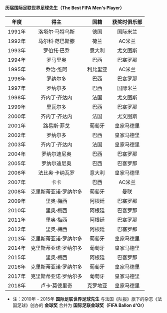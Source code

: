 
#### 历届国际足联世界足球先生（The Best FIFA Men's Player）

| 年度 | 得主 | 国籍 | 获奖时俱乐部 |
| :-----: | :----: | :----: | :----: |
| 1991年 | 洛塔尔·马特乌斯 | 德国 | 国际米兰 |
| 1992年 | 马尔科·范巴斯滕 | 荷兰 | AC米兰 |
| 1993年 | 罗伯托·巴乔 | 意大利 | 尤文图斯 |
| 1994年 | 罗马里奥 | 巴西 | 巴塞罗那 |
| 1995年 | 乔治·维阿 | 利比里亚 | AC米兰 |
| 1996年 | 罗纳尔多 | 巴西 | 巴塞罗那 |
| 1997年 | 罗纳尔多 | 巴西 | 国际米兰 |
| 1998年 | 齐内丁·齐达内 | 法国 | 尤文图斯 |
| 1999年 | 里瓦尔多 | 巴西 | 巴塞罗那 |
| 2000年 | 齐内丁·齐达内 | 法国 | 尤文图斯 |
| 2001年 | 路易斯·菲戈 | 葡萄牙 | 皇家马德里 |
| 2002年 | 罗纳尔多 | 巴西 | 皇家马德里 |
| 2003年 | 齐内丁·齐达内 | 法国 | 皇家马德里 |
| 2004年 | 罗纳尔迪尼奥 | 巴西 | 巴塞罗那 |
| 2005年 | 罗纳尔迪尼奥 | 巴西 | 巴塞罗那 |
| 2006年 | 法比奥·卡纳瓦罗 | 意大利 | 皇家马德里 |
| 2007年 | 卡卡 | 巴西 | AC米兰 |
| 2008年 | 克里斯蒂亚诺·罗纳尔多 | 葡萄牙 | 曼联 |
| 2009年 | 里奥·梅西 | 阿根廷 | 巴塞罗那 |
| 2010年 | 里奥·梅西 | 阿根廷 | 巴塞罗那 |
| 2011年 | 里奥·梅西 | 阿根廷 | 巴塞罗那 |
| 2012年 | 里奥·梅西 | 阿根廷 | 巴塞罗那 |
| 2013年 | 克里斯蒂亚诺·罗纳尔多 | 葡萄牙 | 皇家马德里 |
| 2014年 | 克里斯蒂亚诺·罗纳尔多 | 葡萄牙 | 皇家马德里 |
| 2015年 | 里奥·梅西 | 阿根廷 | 巴塞罗那 |
| 2016年 | 克里斯蒂亚诺·罗纳尔多 | 葡萄牙 | 皇家马德里 |
| 2017年 | 克里斯蒂亚诺·罗纳尔多 | 葡萄牙 | 皇家马德里 |
| 2018年 | 卢卡·莫德里奇 | 克罗地亚 | 皇家马德里 |

* 注：2010年 - 2015年 **国际足联世界足球先生** 与法国《队报》旗下的杂志《法国足球》创办的 **金球奖** 合并为 **国际足联金球奖（FIFA Ballon d'Or）**
